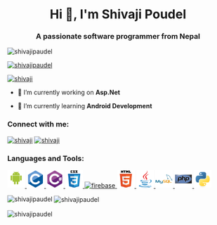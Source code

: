 <h1 align="center">Hi 👋, I'm Shivaji Poudel</h1>
<h3 align="center">A passionate software programmer from Nepal</h3>

<p align="left"> <img src="https://komarev.com/ghpvc/?username=shivajipaudel&label=Profile%20views&color=0e75b6&style=flat" alt="shivajipaudel" /> </p>

<p align="left"> <a href="https://github.com/ryo-ma/github-profile-trophy"><img src="https://github-profile-trophy.vercel.app/?username=shivajipaudel" alt="shivajipaudel" /></a> </p>

<p align="left"> <a href="https://twitter.com/shivaji" target="blank"><img src="https://img.shields.io/twitter/follow/shivaji?logo=twitter&style=for-the-badge" alt="shivaji" /></a> </p>

- 🔭 I’m currently working on **Asp.Net**

- 🌱 I’m currently learning **Android Development**


<h3 align="left">Connect with me:</h3>
<p align="left">
<a href="https://twitter.com/shivaji" target="blank"><img align="center" src="https://raw.githubusercontent.com/rahuldkjain/github-profile-readme-generator/master/src/images/icons/Social/twitter.svg" alt="shivaji" height="30" width="40" /></a>
<a href="https://instagram.com/shivaji" target="blank"><img align="center" src="https://raw.githubusercontent.com/rahuldkjain/github-profile-readme-generator/master/src/images/icons/Social/instagram.svg" alt="shivaji" height="30" width="40" /></a>
</p>

<h3 align="left">Languages and Tools:</h3>
<p align="left"> <a href="https://developer.android.com" target="_blank" rel="noreferrer"> <img src="https://raw.githubusercontent.com/devicons/devicon/master/icons/android/android-original-wordmark.svg" alt="android" width="40" height="40"/> </a> <a href="https://www.cprogramming.com/" target="_blank" rel="noreferrer"> <img src="https://raw.githubusercontent.com/devicons/devicon/master/icons/c/c-original.svg" alt="c" width="40" height="40"/> </a> <a href="https://www.w3schools.com/cs/" target="_blank" rel="noreferrer"> <img src="https://raw.githubusercontent.com/devicons/devicon/master/icons/csharp/csharp-original.svg" alt="csharp" width="40" height="40"/> </a> <a href="https://www.w3schools.com/css/" target="_blank" rel="noreferrer"> <img src="https://raw.githubusercontent.com/devicons/devicon/master/icons/css3/css3-original-wordmark.svg" alt="css3" width="40" height="40"/> </a> <a href="https://firebase.google.com/" target="_blank" rel="noreferrer"> <img src="https://www.vectorlogo.zone/logos/firebase/firebase-icon.svg" alt="firebase" width="40" height="40"/> </a> <a href="https://www.w3.org/html/" target="_blank" rel="noreferrer"> <img src="https://raw.githubusercontent.com/devicons/devicon/master/icons/html5/html5-original-wordmark.svg" alt="html5" width="40" height="40"/> </a> <a href="https://www.java.com" target="_blank" rel="noreferrer"> <img src="https://raw.githubusercontent.com/devicons/devicon/master/icons/java/java-original.svg" alt="java" width="40" height="40"/> </a> <a href="https://www.mysql.com/" target="_blank" rel="noreferrer"> <img src="https://raw.githubusercontent.com/devicons/devicon/master/icons/mysql/mysql-original-wordmark.svg" alt="mysql" width="40" height="40"/> </a> <a href="https://www.php.net" target="_blank" rel="noreferrer"> <img src="https://raw.githubusercontent.com/devicons/devicon/master/icons/php/php-original.svg" alt="php" width="40" height="40"/> </a> <a href="https://www.python.org" target="_blank" rel="noreferrer"> <img src="https://raw.githubusercontent.com/devicons/devicon/master/icons/python/python-original.svg" alt="python" width="40" height="40"/> </a> </p>

<p><img align="left" src="https://github-readme-stats.vercel.app/api/top-langs?username=shivajipaudel&show_icons=true&locale=en&layout=compact" alt="shivajipaudel" /></p>

<p>&nbsp;<img align="center" src="https://github-readme-stats.vercel.app/api?username=shivajipaudel&show_icons=true&locale=en" alt="shivajipaudel" /></p>

<p><img align="center" src="https://github-readme-streak-stats.herokuapp.com/?user=shivajipaudel&" alt="shivajipaudel" /></p>
